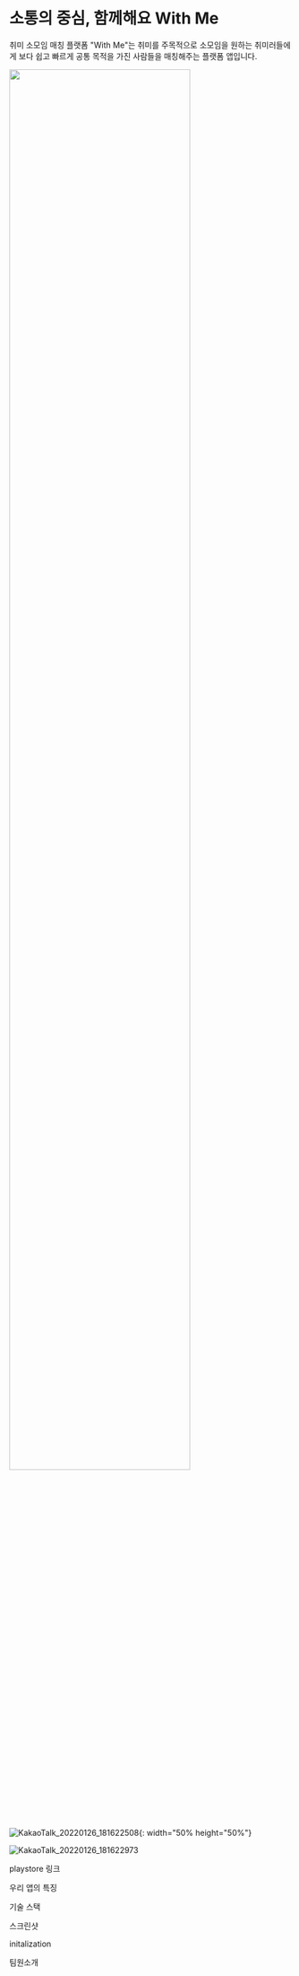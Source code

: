 # 소통의 중심, 함께해요 With Me

취미 소모임 매칭 플랫폼 "With Me"는 
취미를 주목적으로 소모임을 원하는 취미러들에게
보다 쉽고 빠르게 공통 목적을 가진 사람들을 
매칭해주는 플랫폼 앱입니다. 

<img src="https://user-images.githubusercontent.com/88698607/214502475-b5a8888b-7668-4277-b2e6-4e5e35ac5fa9.jpg" width="80%" height="80%">


![KakaoTalk_20220126_181622508](https://user-images.githubusercontent.com/88698607/214502475-b5a8888b-7668-4277-b2e6-4e5e35ac5fa9.jpg){: width="50% height="50%"}

![KakaoTalk_20220126_181622973](https://user-images.githubusercontent.com/88698607/214502584-9598da83-21b0-4a76-96a8-aa6291495763.jpg)

playstore 링크

우리 앱의 특징

기술 스택

스크린샷

initalization

팀원소개



